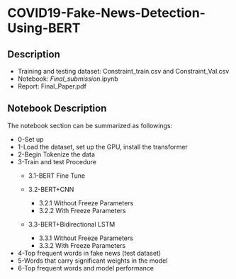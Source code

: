# COVID19-Fake-News-Detection-Using-BERT

## Description
* Training and testing dataset: Constraint_train.csv and Constraint_Val.csv
* Notebook: _Final_submission_.ipynb
* Report: Final_Paper.pdf


## Notebook Description
The notebook section can be summarized as followings:

* 0-Set up
* 1-Load the dataset, set up the GPU, install the transformer
* 2-Begin Tokenize the data
* 3-Train and test Procedure
  * 3.1-BERT Fine Tune
  * 3.2-BERT+CNN
    * 3.2.1 Without Freeze Parameters
    * 3.2.2 With Freeze Parameters

  * 3.3-BERT+Bidirectional LSTM
    * 3.3.1 Without Freeze Parameters
    * 3.3.2 With Freeze Parameters
* 4-Top frequent words in fake news (test dataset)
* 5-Words that carry significant weights in the model
* 6-Top frequent words and model performance
